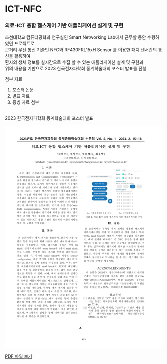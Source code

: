 # ICT-NFC
### 의료-ICT 융합 헬스케어 기반 애플리케이션 설계 및 구현 <br/>
조선대학교 컴퓨터공학과 연구실인 Smart Networking Lab에서 근무할 동안 수행하였던 프로젝트로 <br/>
근거리 무선 통신 기술인 NFC와 RF430FRL15xH Sensor 를 이용한 패치 센서간의 통신을 활용하여 <br/>
환자의 생체 정보를 실시간으로 수집 할 수 있는 애플리케이션 설계 및 구현과 <br/>
위의 내용을 기반으로 2023 한국전자파학회 동계학술대회 포스터 발표를 진행 <br/>

첨부 자료 <br/>
1. 포스터 논문 <br/>
2. 발표 자료 <br/>
3. 증빙 자료 첨부 <br/>
<br/> 
2023 한국전자파학회 동계학술대회 포스터 발표 <br/>

![이미지 설명](poster_img.jpg) <br/>

[PDF 파일 보기](poster.pdf)
